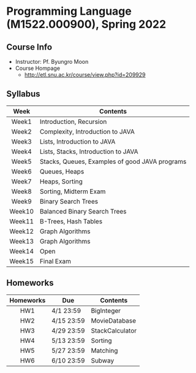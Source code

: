 # Programming Language (M1522.000900), Spring 2022

## Course Info
- Instructor: Pf. Byungro Moon
- Course Hompage
  - http://etl.snu.ac.kr/course/view.php?id=209929

## Syllabus
| Week | Contents | 
| :------: | ---- |
| Week1 | Introduction, Recursion | 
| Week2 | Complexity, Introduction to JAVA |
| Week3 | Lists, Introduction to JAVA | 
| Week4 | Lists, Stacks, Introduction to JAVA | 
| Week5 | Stacks, Queues, Examples of good JAVA programs | 
| Week6 | Queues, Heaps |
| Week7 | Heaps, Sorting |
| Week8 | Sorting, Midterm Exam |
| Week9 | Binary Search Trees |
| Week10 | Balanced Binary Search Trees |
| Week11 | B-Trees, Hash Tables |
| Week12 | Graph Algorithms |
| Week13 | Graph Algorithms |
| Week14 | Open |
| Week15 | Final Exam |

## Homeworks
| Homeworks | Due | Contents |
| :------: | ---- | ----------- |
| HW1 | 4/1 23:59 | BigInteger |
| HW2 | 4/15 23:59 | MovieDatabase |
| HW3 | 4/29 23:59 | StackCalculator |
| HW4 | 5/13 23:59 | Sorting |
| HW5 | 5/27 23:59 | Matching |
| HW6 | 6/10 23:59 | Subway |
